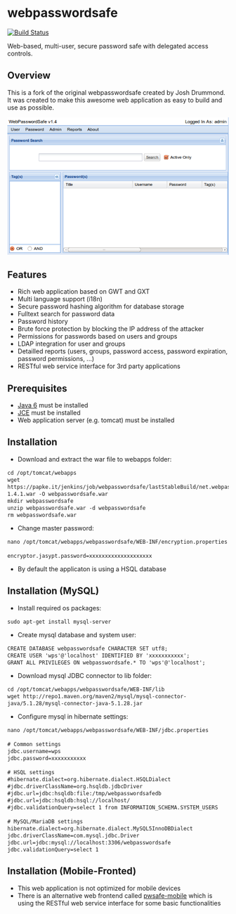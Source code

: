 webpasswordsafe
=======

[![Build Status](https://papke.it/jenkins/buildStatus/icon?job=webpasswordsafe)](https://papke.it/jenkins/job/webpasswordsafe/)

Web-based, multi-user, secure password safe with delegated access controls.

Overview
-------------
This is a fork of the original webpasswordsafe created by Josh Drummond.
It was created to make this awesome web application as easy to build and use as possible.

![Screenshot](https://raw.githubusercontent.com/chrisipa/webpasswordsafe/master/public/screenshot_gui.png)

Features
-------------
* Rich web application based on GWT and GXT
* Multi language support (i18n)
* Secure password hashing algorithm for database storage
* Fulltext search for password data
* Password history
* Brute force protection by blocking the IP address of the attacker
* Permissions for passwords based on users and groups
* LDAP integration for user and groups
* Detailled reports (users, groups, password access, password expiration, password permissions, ...)
* RESTful web service interface for 3rd party applications

Prerequisites
-------------
* [Java 6](http://www.oracle.com/technetwork/java/javase/downloads/index.html) must be installed
* [JCE](http://www.oracle.com/technetwork/java/javase/downloads/jce-6-download-429243.html) must be installed
* Web application server (e.g. tomcat) must be installed

Installation
-------------
* Download and extract the war file to webapps folder:
```
cd /opt/tomcat/webapps
wget https://papke.it/jenkins/job/webpasswordsafe/lastStableBuild/net.webpasswordsafe%24webpasswordsafe/artifact/net.webpasswordsafe/webpasswordsafe/1.4.1/webpasswordsafe-1.4.1.war -O webpasswordsafe.war
mkdir webpasswordsafe
unzip webpasswordsafe.war -d webpasswordsafe
rm webpasswordsafe.war
```
* Change master password:
```
nano /opt/tomcat/webapps/webpasswordsafe/WEB-INF/encryption.properties

encryptor.jasypt.password=xxxxxxxxxxxxxxxxxxxx
```
* By default the applicaton is using a HSQL database

Installation (MySQL)
-------------
* Install required os packages:
```
sudo apt-get install mysql-server
```
* Create mysql database and system user:
```
CREATE DATABASE webpasswordsafe CHARACTER SET utf8;
CREATE USER 'wps'@'localhost' IDENTIFIED BY 'xxxxxxxxxxx';
GRANT ALL PRIVILEGES ON webpasswordsafe.* TO 'wps'@'localhost';
```
* Download mysql JDBC connector to lib folder:
```
cd /opt/tomcat/webapps/webpasswordsafe/WEB-INF/lib
wget http://repo1.maven.org/maven2/mysql/mysql-connector-java/5.1.28/mysql-connector-java-5.1.28.jar
```
* Configure mysql in hibernate settings:
```
nano /opt/tomcat/webapps/webpasswordsafe/WEB-INF/jdbc.properties

# Common settings
jdbc.username=wps
jdbc.password=xxxxxxxxxxx

# HSQL settings
#hibernate.dialect=org.hibernate.dialect.HSQLDialect
#jdbc.driverClassName=org.hsqldb.jdbcDriver
#jdbc.url=jdbc:hsqldb:file:/tmp/webpasswordsafedb
#jdbc.url=jdbc:hsqldb:hsql://localhost/
#jdbc.validationQuery=select 1 from INFORMATION_SCHEMA.SYSTEM_USERS

# MySQL/MariaDB settings
hibernate.dialect=org.hibernate.dialect.MySQL5InnoDBDialect
jdbc.driverClassName=com.mysql.jdbc.Driver
jdbc.url=jdbc:mysql://localhost:3306/webpasswordsafe
jdbc.validationQuery=select 1
```

Installation (Mobile-Fronted)
-------------
* This web application is not optimized for mobile devices
* There is an alternative web frontend called [pwsafe-mobile](https://github.com/chrisipa/pwsafe-mobile) which is using the RESTful web service interface for some basic functionalities
